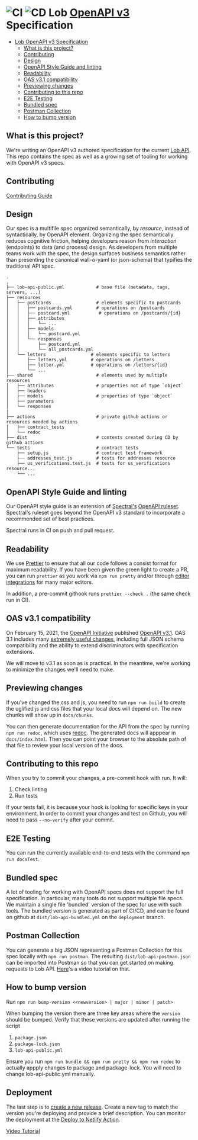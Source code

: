 # ![CI](https://github.com/lob/lob-openapi/workflows/CI/badge.svg) ![CD](https://github.com/lob/lob-openapi/workflows/CD/badge.svg) Lob [OpenAPI v3](https://github.com/OAI/OpenAPI-Specification) Specification

- [ Lob OpenAPI v3 Specification](#--lob-openapi-v3-specification)
  - [What is this project?](#what-is-this-project)
  - [Contributing](#contributing)
  - [Design](#design)
  - [OpenAPI Style Guide and linting](#openapi-style-guide-and-linting)
  - [Readability](#readability)
  - [OAS v3.1 compatibility](#oas-v31-compatibility)
  - [Previewing changes](#previewing-changes)
  - [Contributing to this repo](#contributing-to-this-repo)
  - [E2E Testing](#e2e-testing)
  - [Bundled spec](#bundled-spec)
  - [Postman Collection](#postman-collection)
  - [How to bump version](#how-to-bump-version)

## What is this project?

We're writing an OpenAPI v3 authored specification for the current [Lob API](https://docs.lob.com/).
This repo contains the spec as well as a growing set of tooling for working with OpenAPI v3 specs.

## Contributing

[Contributing Guide](CONTRIBUTING.md)

## Design

Our spec is a multifile spec organized semantically, by _resource_, instead of syntactically, by OpenAPI element. Organizing the spec semantically reduces cognitive friction, helping developers reason from _interaction_ (endpoints) to data (and process) design. As developers from multiple teams work with the spec, the design surfaces business semantics rather than presenting the canonical wall-o-yaml (or json-schema) that typifies the traditional API spec.

```
.
.
├── lob-api-public.yml            # base file (metadata, tags, servers, ...)
├── resources
│   ├── postcards                 # elements specific to postcards
│   │   ├── postcards.yml         # operations on /postcards
│   │   ├── postcard.yml           # operations on /postcards/{id}
│   │   ├── attributes
│   │   │   └── ...
│   │   ├── models
│   │   │   └── postcard.yml
│   │   └── responses
│   │       ├── postcard.yml
│   │       └── all_postcards.yml
│   └── letters                 # elements specific to letters
│       ├── letters.yml         # operations on /letters
│       ├── letter.yml          # operations on /letters/{id}
│       └── ...
├── shared                        # elements used by multiple resources
│   ├── attributes                # properties not of type `object`
│   ├── headers
│   ├── models                    # properties of type `object`
│   ├── parameters
│   └── responses
|
├── actions                       # private github actions or resources needed by actions
│   ├── contract_tests
│   └── redoc
├── dist                          # contents created during CD by github actions
└── tests                         # contract tests
    ├── setup.js                  # contract test framework
    ├── addresses_test.js         # tests for addresses resource
    ├── us_verifications.test.js  # tests for us_verifications resource...
    └── ...
```

## OpenAPI Style Guide and linting

Our OpenAPI style guide is an extension of
[Spectral's](https://meta.stoplight.io/docs/spectral/README.md) [OpenAPI
ruleset](https://meta.stoplight.io/docs/spectral/docs/reference/openapi-rules.md). Spectral's
ruleset goes beyond the OpenAPI v3 standard to incorporate a recommended set of
best practices.

Spectral runs in CI on push and pull request.

## Readability

We use [Prettier](https://prettier.io/) to ensure that all our code follows a consist format for
maximum readability. If you have been given the green light to create a PR, you can run `prettier` as
you work via `npm run pretty` and/or through [editor integrations](https://prettier.io/docs/en/editors.html) for many major editors.

In addition, a pre-commit githook runs `prettier --check .` (the same check run in CI).

## OAS v3.1 compatibility

On February 15, 2021, the [OpenAPI Initiative](https://www.openapis.org/) published [OpenAPI v3.1](https://spec.openapis.org/oas/v3.1.0).
OAS 3.1 includes many [extremely useful changes](https://github.com/OAI/OpenAPI-Specification/releases/tag/3.1.0-rc0), including full JSON schema compatibility and the ability to extend discriminators with specification extensions.

We will move to v3.1 as soon as is practical. In the meantime, we're working to minimize the changes we'll need to make.

## Previewing changes

If you've changed the css and js, you need to run `npm run build` to
create the uglified js and css files that your local docs will depend on.
The new chunks will show up in `docs/chunks`.

You can then generate documentation for the API from the spec by running
`npm run redoc`, which uses [redoc](https://github.com/Redocly/redoc). The
generated docs will apppear in `docs/index.html`. Then you can point
your browser to the absolute path of that file to review your local
version of the docs.

## Contributing to this repo

When you try to commit your changes, a pre-commit hook with run. It will:

1. Check linting
2. Run tests

If your tests fail, it is because your hook is looking for specific keys in your environment. In order to commit your changes and test on Github, you will need to pass `--no-verify` after your commit.

## E2E Testing

You can run the currently available end-to-end tests with the command `npm run docsTest`.

## Bundled spec

A lot of tooling for working with OpenAPI specs does not support the full
specification. In particular, many tools do not support multiple file specs.
We maintain a single file 'bundled' version of the spec for use with such
tools. The bundled version is generated as part of CI/CD, and can be found
on github at `dist/lob-api-bundled.yml` on the `deployment` branch.

## Postman Collection

You can generate a big JSON representing a Postman Collection for this spec
locally with `npm run postman`. The resulting `dist/lob-api-postman.json` can be
imported into Postman so that you can get started on making requests to Lob API.
[Here](https://www.youtube.com/watch?v=JDrxdzqghuQ)'s a video tutorial on that.

## How to bump version

Run `npm run bump-version <<newversion> | major | minor | patch>`

When bumping the version there are three key areas where the `version` should be bumped. Verify that these versions are updated after running the script
1. `package.json`
2. `package-lock.json`
3. `lob-api-public.yml` 

Ensure you run `npm run bundle && npm run pretty && npm run redoc` to actually appply changes to package and package-lock. You will need to change lob-api-public.yml manually.

## Deployment
The last step is to [create a new release](https://github.com/lob/lob-openapi/releases/new). Create a new tag to match the version you're deploying and provide a brief description. You can monitor the deployment at the [Deploy to Netlify Action](https://github.com/lob/lob-openapi/actions/workflows/deploy.yml).

[Video Tutorial](https://www.notion.so/lob/Deploying-Lob-OpenAPI-Docs-28f349ae90b4498a8b862881db6a834e)